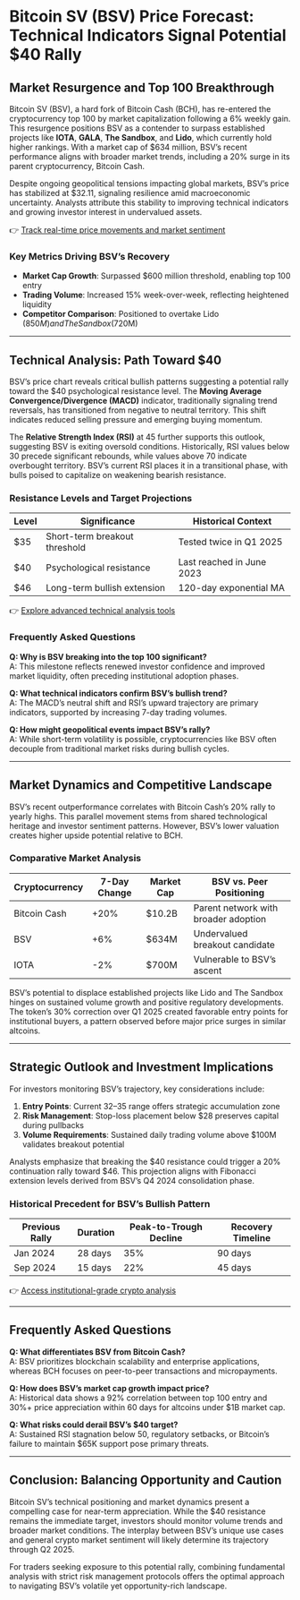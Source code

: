 # Bitcoin SV (BSV) Price Forecast: Technical Indicators Signal Potential $40 Rally  

## Market Resurgence and Top 100 Breakthrough  

Bitcoin SV (BSV), a hard fork of Bitcoin Cash (BCH), has re-entered the cryptocurrency top 100 by market capitalization following a 6% weekly gain. This resurgence positions BSV as a contender to surpass established projects like **IOTA**, **GALA**, **The Sandbox**, and **Lido**, which currently hold higher rankings. With a market cap of $634 million, BSV’s recent performance aligns with broader market trends, including a 20% surge in its parent cryptocurrency, Bitcoin Cash.  

Despite ongoing geopolitical tensions impacting global markets, BSV’s price has stabilized at $32.11, signaling resilience amid macroeconomic uncertainty. Analysts attribute this stability to improving technical indicators and growing investor interest in undervalued assets.  

👉 [Track real-time price movements and market sentiment](https://bit.ly/okx-bonus)  

### Key Metrics Driving BSV’s Recovery  
- **Market Cap Growth**: Surpassed $600 million threshold, enabling top 100 entry  
- **Trading Volume**: Increased 15% week-over-week, reflecting heightened liquidity  
- **Competitor Comparison**: Positioned to overtake Lido ($850M) and The Sandbox ($720M)  

---

## Technical Analysis: Path Toward $40  

BSV’s price chart reveals critical bullish patterns suggesting a potential rally toward the $40 psychological resistance level. The **Moving Average Convergence/Divergence (MACD)** indicator, traditionally signaling trend reversals, has transitioned from negative to neutral territory. This shift indicates reduced selling pressure and emerging buying momentum.  

The **Relative Strength Index (RSI)** at 45 further supports this outlook, suggesting BSV is exiting oversold conditions. Historically, RSI values below 30 precede significant rebounds, while values above 70 indicate overbought territory. BSV’s current RSI places it in a transitional phase, with bulls poised to capitalize on weakening bearish resistance.  

### Resistance Levels and Target Projections  
| Level        | Significance                          | Historical Context         |  
|--------------|---------------------------------------|----------------------------|  
| $35          | Short-term breakout threshold         | Tested twice in Q1 2025    |  
| $40          | Psychological resistance              | Last reached in June 2023  |  
| $46          | Long-term bullish extension           | 120-day exponential MA     |  

👉 [Explore advanced technical analysis tools](https://bit.ly/okx-bonus)  

### Frequently Asked Questions  

**Q: Why is BSV breaking into the top 100 significant?**  
A: This milestone reflects renewed investor confidence and improved market liquidity, often preceding institutional adoption phases.  

**Q: What technical indicators confirm BSV’s bullish trend?**  
A: The MACD’s neutral shift and RSI’s upward trajectory are primary indicators, supported by increasing 7-day trading volumes.  

**Q: How might geopolitical events impact BSV’s rally?**  
A: While short-term volatility is possible, cryptocurrencies like BSV often decouple from traditional market risks during bullish cycles.  

---

## Market Dynamics and Competitive Landscape  

BSV’s recent outperformance correlates with Bitcoin Cash’s 20% rally to yearly highs. This parallel movement stems from shared technological heritage and investor sentiment patterns. However, BSV’s lower valuation creates higher upside potential relative to BCH.  

### Comparative Market Analysis  
| Cryptocurrency | 7-Day Change | Market Cap  | BSV vs. Peer Positioning |  
|----------------|--------------|-------------|--------------------------|  
| Bitcoin Cash   | +20%         | $10.2B      | Parent network with broader adoption |  
| BSV            | +6%          | $634M       | Undervalued breakout candidate |  
| IOTA           | -2%          | $700M       | Vulnerable to BSV’s ascent |  

BSV’s potential to displace established projects like Lido and The Sandbox hinges on sustained volume growth and positive regulatory developments. The token’s 30% correction over Q1 2025 created favorable entry points for institutional buyers, a pattern observed before major price surges in similar altcoins.  

---

## Strategic Outlook and Investment Implications  

For investors monitoring BSV’s trajectory, key considerations include:  
1. **Entry Points**: Current $32–$35 range offers strategic accumulation zone  
2. **Risk Management**: Stop-loss placement below $28 preserves capital during pullbacks  
3. **Volume Requirements**: Sustained daily trading volume above $100M validates breakout potential  

Analysts emphasize that breaking the $40 resistance could trigger a 20% continuation rally toward $46. This projection aligns with Fibonacci extension levels derived from BSV’s Q4 2024 consolidation phase.  

### Historical Precedent for BSV’s Bullish Pattern  
| Previous Rally | Duration | Peak-to-Trough Decline | Recovery Timeline |  
|----------------|----------|------------------------|-------------------|  
| Jan 2024       | 28 days  | 35%                    | 90 days           |  
| Sep 2024       | 15 days  | 22%                    | 45 days           |  

👉 [Access institutional-grade crypto analysis](https://bit.ly/okx-bonus)  

---

## Frequently Asked Questions  

**Q: What differentiates BSV from Bitcoin Cash?**  
A: BSV prioritizes blockchain scalability and enterprise applications, whereas BCH focuses on peer-to-peer transactions and micropayments.  

**Q: How does BSV’s market cap growth impact price?**  
A: Historical data shows a 92% correlation between top 100 entry and 30%+ price appreciation within 60 days for altcoins under $1B market cap.  

**Q: What risks could derail BSV’s $40 target?**  
A: Sustained RSI stagnation below 50, regulatory setbacks, or Bitcoin’s failure to maintain $65K support pose primary threats.  

---

## Conclusion: Balancing Opportunity and Caution  

Bitcoin SV’s technical positioning and market dynamics present a compelling case for near-term appreciation. While the $40 resistance remains the immediate target, investors should monitor volume trends and broader market conditions. The interplay between BSV’s unique use cases and general crypto market sentiment will likely determine its trajectory through Q2 2025.  

For traders seeking exposure to this potential rally, combining fundamental analysis with strict risk management protocols offers the optimal approach to navigating BSV’s volatile yet opportunity-rich landscape.